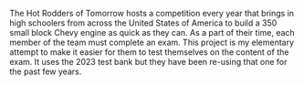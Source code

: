 The Hot Rodders of Tomorrow hosts a competition every year that brings in high schoolers from across the United States of America to build a 350 small block Chevy engine as quick as they can. As a part of their time, each member of the team must complete an exam. This project is my elementary attempt to make it easier for them to test themselves on the content of the exam. It uses the 2023 test bank but they have been re-using that one for the past few years.
